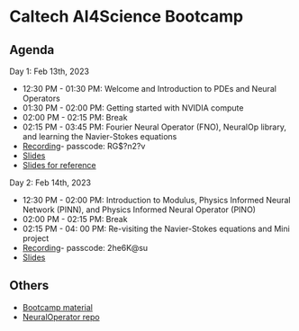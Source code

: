 # Caltech AI4Science Bootcamp 

## Agenda
Day 1: Feb 13th, 2023

- 12:30 PM - 01:30 PM: Welcome and Introduction to PDEs and Neural Operators 
- 01:30 PM - 02:00 PM: Getting started with NVIDIA compute
- 02:00 PM - 02:15 PM: Break
- 02:15 PM - 03:45 PM: Fourier Neural Operator (FNO), NeuralOp library, and learning the Navier-Stokes equations
- [Recording](https://caltech.zoom.us/rec/share/QoUOu2fRVjZohOBTBeeqkvivJWLbCEi15UBqatJwxgCy546A1Dv7VunQEjNKO_97.7Acc_2LX7J17mMem)- passcode: RG$?n2?v
- [Slides](https://drive.google.com/file/d/1xU6eZNOqKr3fbZosq1r-15UTTmawJp-K/view?usp=share_link)
- [Slides for reference](https://drive.google.com/file/d/1F_FvRr2BdHYhHH5XgA6tXqyjQm40Yi54/view?usp=share_link)
  
Day 2: Feb 14th, 2023
- 12:30 PM - 02:00 PM: Introduction to Modulus, Physics Informed Neural Network (PINN), and Physics Informed Neural Operator (PINO)
- 02:00 PM - 02:15 PM: Break
- 02:15 PM - 04: 00 PM: Re-visiting the Navier-Stokes equations and Mini project
- [Recording]( 
https://caltech.zoom.us/rec/share/1UeB1MZiqhGzkzPKoHAWAX33IpMYniTOs0YkxDAo9lgFHXux4mBBoki5QOrZ6pOy.65onc8Bg6I41Cvga)- passcode: 2he6K@su
- [Slides](https://drive.google.com/file/d/1xU6eZNOqKr3fbZosq1r-15UTTmawJp-K/view?usp=share_link)

## Others
- [Bootcamp material](https://github.com/NeuralOperator/bootcamp.git) 
- [NeuralOperator repo](https://github.com/NeuralOperator/neuraloperator.git)

